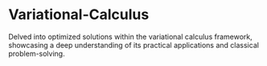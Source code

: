 # Variational-Calculus
Delved into optimized solutions within the variational calculus framework, showcasing a deep understanding of its practical applications and classical problem-solving.
